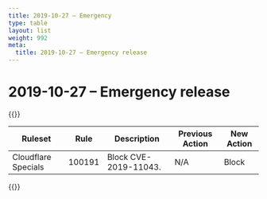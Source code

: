 ```yaml
---
title: 2019-10-27 – Emergency
type: table
layout: list
weight: 992
meta:
  title: 2019-10-27 – Emergency release
---
```


# 2019-10-27 – Emergency release

{{<table-wrap>}}<table style="width: 100%">

<thead>
  <tr>
    <th>Ruleset</th>
    <th>Rule</th>
    <th>Description</th>
    <th>Previous Action</th>
    <th>New Action</th>
  </tr>
</thead>
<tbody>
  <tr>
    <td>Cloudflare Specials</td>
    <td>100191</td>
    <td>Block CVE-2019-11043.</td>
    <td>N/A</td>
    <td>Block</td>
  </tr>
</tbody>

</table>{{</table-wrap>}}
